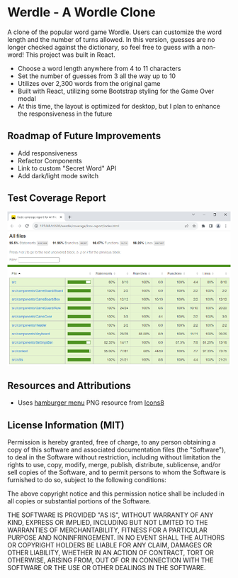 # Werdle - A Wordle Clone

A clone of the popular word game Wordle. Users can customize the word length and the number of turns allowed. In this version, guesses are no longer checked against the dictionary, so feel free to guess with a non-word! This project was built in React.

- Choose a word length anywhere from 4 to 11 characters
- Set the number of guesses from 3 all the way up to 10
- Utilizes over 2,300 words from the original game
- Built with React, utilizing some Bootstrap styling for the Game Over modal
- At this time, the layout is optimized for desktop, but I plan to enhance the responsiveness in the future

## Roadmap of Future Improvements

- Add responsiveness
- Refactor Components
- Link to custom "Secret Word" API
- Add dark/light mode switch

## Test Coverage Report

![](./public/cov/latest.png)

## Resources and Attributions

- Uses [hamburger menu](https://icons8.com/icon/k1Q9gcdbeRVn/hamburger-menu) PNG resource from [Icons8](https://icons8.com)

## License Information (MIT)

Permission is hereby granted, free of charge, to any person obtaining a copy of this software and associated documentation files (the "Software"), to deal in the Software without restriction, including without limitation the rights to use, copy, modify, merge, publish, distribute, sublicense, and/or sell copies of the Software, and to permit persons to whom the Software is furnished to do so, subject to the following conditions:

The above copyright notice and this permission notice shall be included in all copies or substantial portions of the Software.

THE SOFTWARE IS PROVIDED "AS IS", WITHOUT WARRANTY OF ANY KIND, EXPRESS OR IMPLIED, INCLUDING BUT NOT LIMITED TO THE WARRANTIES OF MERCHANTABILITY, FITNESS FOR A PARTICULAR PURPOSE AND NONINFRINGEMENT. IN NO EVENT SHALL THE AUTHORS OR COPYRIGHT HOLDERS BE LIABLE FOR ANY CLAIM, DAMAGES OR OTHER LIABILITY, WHETHER IN AN ACTION OF CONTRACT, TORT OR OTHERWISE, ARISING FROM, OUT OF OR IN CONNECTION WITH THE SOFTWARE OR THE USE OR OTHER DEALINGS IN THE SOFTWARE.
